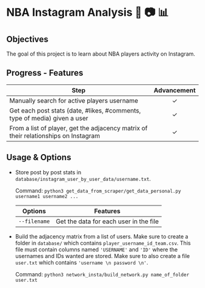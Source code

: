 # NBA Instagram Analysis :basketball: :camera: :bar_chart:

## Objectives

The goal of this project is to learn about NBA players activity on Instagram.
    
## Progress - Features

| Step          | Advancement   |
| ------------- | :-------------: |
| Manually search for active players username | &#10003; |
| Get each post stats (date, #likes, #comments, type of media) given a user | &#10003; |
| From a list of player, get the adjacency matrix of their relationships on Instagram | &#10003; |


## Usage & Options

* Store post by post stats in `database/instagram_user_by_user_data/username.txt`.

    Command: `python3 get_data_from_scraper/get_data_personal.py username1 username2 ...`

    | Options        | Features       |
    | -------------  | -------------  |
    | `--filename`   | Get the data for each user in the file |
    
* Build the adjacency matrix from a list of users. 
Make sure to create a folder in `database/` which contains `player_username_id_team.csv`.
This file must contain columns named `'USERNAME'` and `'ID'` 
where the usernames and IDs wanted are stored.
Make sure to also create a file `user.txt` which contains `'username \n password \n'`.

    Command: `python3 network_insta/build_network.py name_of_folder user.txt`